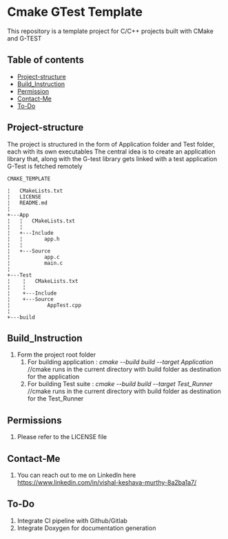 # Cmake GTest Template
This repository is a template project for C/C++ projects built with CMake and G-TEST

## Table of contents
- [Project-structure](#project-structure)
- [Build_Instruction](#Build_Instruction)
- [Permission](#Permissions)
- [Contact-Me](#Contact-Me)
- [To-Do](#To-Do)

## Project-structure 
The project is structured in the form of Application folder and Test folder, each with its own executables 
The central idea is to create an application library that, along with the G-test library gets linked with a test application 
G-Test is fetched remotely

```
CMAKE_TEMPLATE

¦   CMakeLists.txt
¦   LICENSE
¦   README.md
¦   
+---App
¦   ¦   CMakeLists.txt
¦   ¦   
¦   +---Include
¦   ¦       app.h
¦   ¦       
¦   +---Source
¦           app.c
¦           main.c
¦           
+---Test
¦    ¦   CMakeLists.txt
¦    ¦   
¦    +---Include
¦    +---Source
¦            AppTest.cpp
¦
+---build  

```

## Build_Instruction 
1. Form the project root folder 
    1. For building application : *cmake --build build --target Application* //cmake runs in the current directory with build folder as destination for the application
    2. For building Test suite  : *cmake --build build --target Test_Runner* //cmake runs in the current directory with build folder as destination for the Test_Runner 

## Permissions
1. Please refer to the LICENSE file 

## Contact-Me
1. You can reach out to me on LinkedIn here
https://www.linkedin.com/in/vishal-keshava-murthy-8a2ba1a7/

## To-Do 
1. Integrate CI pipeline with Github/Gitlab 
2. Integrate Doxygen for documentation generation 
